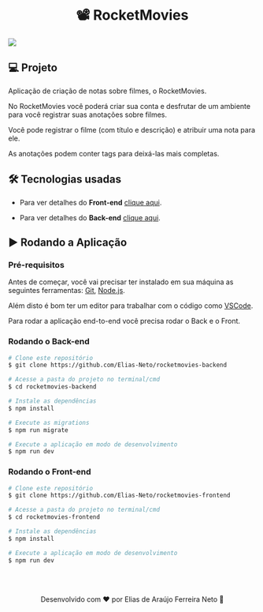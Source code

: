 <h1 align="center">📽 RocketMovies</h1>

<img src="./.github/demonstracao.gif">

<br>

## 💻 Projeto

Aplicação de criação de notas sobre filmes, o RocketMovies.

No RocketMovies você poderá criar sua conta e desfrutar de um ambiente para você registrar suas anotações sobre filmes.

Você pode registrar o filme (com título e descrição) e atribuir uma nota para ele.

As anotações podem conter tags para deixá-las mais completas.

## 🛠 Tecnologias usadas

- Para ver detalhes do **Front-end** [clique aqui](https://github.com/Elias-Neto/rocketmovies-frontend).

- Para ver detalhes do **Back-end** [clique aqui](https://github.com/Elias-Neto/rocketmovies-backend).

## ▶ Rodando a Aplicação

### Pré-requisitos

Antes de começar, você vai precisar ter instalado em sua máquina as seguintes ferramentas:
[Git](https://git-scm.com), [Node.js](https://nodejs.org/en/).

Além disto é bom ter um editor para trabalhar com o código como [VSCode](https://code.visualstudio.com/).

Para rodar a aplicação end-to-end você precisa rodar o Back e o Front.

### Rodando o Back-end

```bash
# Clone este repositório
$ git clone https://github.com/Elias-Neto/rocketmovies-backend

# Acesse a pasta do projeto no terminal/cmd
$ cd rocketmovies-backend

# Instale as dependências
$ npm install

# Execute as migrations
$ npm run migrate

# Execute a aplicação em modo de desenvolvimento
$ npm run dev
```

### Rodando o Front-end

```bash
# Clone este repositório
$ git clone https://github.com/Elias-Neto/rocketmovies-frontend

# Acesse a pasta do projeto no terminal/cmd
$ cd rocketmovies-frontend

# Instale as dependências
$ npm install

# Execute a aplicação em modo de desenvolvimento
$ npm run dev
```

<br>
<br>

<p align="center"> Desenvolvido com ❤ por Elias de Araújo Ferreira Neto 👋 <p>
